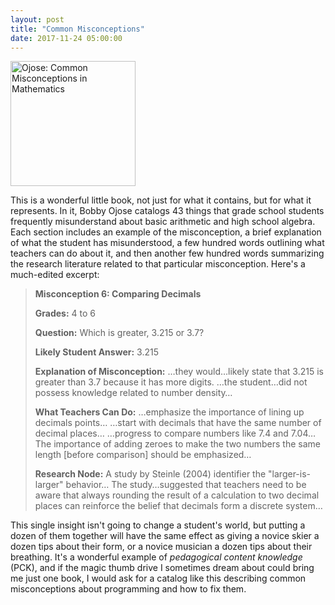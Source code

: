 ```yaml
---
layout: post
title: "Common Misconceptions"
date: 2017-11-24 05:00:00
---
```


<a href="https://www.amazon.com/Common-Misconceptions-Mathematics-Strategies-Correct/dp/0761858857/"><img src="{{site.github.url}}/files/2017/11/ojose.jpg" width="200px" alt="Ojose: Common Misconceptions in Mathematics" /></a>

This is a wonderful little book,
not just for what it contains,
but for what it represents.
In it,
Bobby Ojose catalogs 43 things that grade school students frequently misunderstand
about basic arithmetic and high school algebra.
Each section includes an example of the misconception,
a brief explanation of what the student has misunderstood,
a few hundred words outlining what teachers can do about it,
and then another few hundred words summarizing the research literature
related to that particular misconception.
Here's a much-edited excerpt:

> **Misconception 6: Comparing Decimals**
>
> **Grades:** 4 to 6
>
> **Question:** Which is greater, 3.215 or 3.7?
>
> **Likely Student Answer:** 3.215
>
> **Explanation of Misconception:**
> …they would…likely state that 3.215 is greater than 3.7 because it has more digits.
> …the student…did not possess knowledge related to number density…
>
> **What Teachers Can Do:**
> …emphasize the importance of lining up decimals points…
> …start with decimals that have the same number of decimal places…
> …progress to compare numbers like 7.4 and 7.04…
> The importance of adding zeroes to make the two numbers the same length [before comparison] should be emphasized…
>
> **Research Node:** A study by Steinle (2004) identifier the "larger-is-larger" behavior…
> The study…suggested that teachers need to be aware that always rounding the result of a calculation to two decimal places
> can reinforce the belief that decimals form a discrete system…

This single insight isn't going to change a student's world,
but putting a dozen of them together will have the same effect as
giving a novice skier a dozen tips about their form,
or a novice musician a dozen tips about their breathing.
It's a wonderful example of *pedagogical content knowledge* (PCK),
and if the magic thumb drive I sometimes dream about could bring me just one book,
I would ask for a catalog like this describing common misconceptions about programming
and how to fix them.
